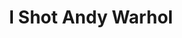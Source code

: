 ---
ee_id: '9'
site: '1'
type: '2'
url: 2002-002-i-shot-andy-warhol
title: I Shot Andy Warhol
year: '2002'
display_year: '2002'
medium: Modded Hogans Alley cartridge....
dims: ''
pitch: "​Mod of Hogan’s Alley video game where one is asked to shoot Andy Warhol."
ps: 'This is a Hogan’s Alley mod, where the gangsters have been replaced by Warhol,
  and the “innocents” have been replaced by the Pope, Flavor Flav (pre MTV show!!!!),
  and Col Sanders (note: Col Sanders was actually real person). So enjoy!, and please
  check below for the ROM which you can download, and in order 2 play this at home.
  pps - there is no source code to this project, because it is a “rom hack” aka all
  the modifications r done directly in the binary of the compiled ROM. Both the graphics
  and the program are modified for this project. The graphics are changed to add the
  new characters (duh!), and the program is changed to switch the mirroring of the
  sprites which compose the characters faces. For example Flavor Flav’s face is not
  symmetrical where as Col sanders’ face is.'
live_url: ''
related: "[4112] [2013-133-the-source-issue-3-i-shot-andy-warhol] 2013 133 The Source
  Issue 3 I Shot Andy Warhol"
youtube: https://www.youtube.com/watch?v=Nbej4iuUN4Q
related_code: https://github.com/coryarcangel/I-Shot-Andy-Warhol
imgs: i-shot-andy-2002-002-screen-shot-5-database-ih.jpg,i-shot-andywarhol-2002-002-cartridge-4-database-ih.jpg,i-shot-andy-2002-002-screen-shot-1-database-ih.jpg,i-shot-andy-2002-002-screen-shot-3-database-ih.jpg,i-shot-andy-2002-002-install-5-database-ih.jpg,i-shot-andy-2002-002-install-1-database-ih.jpg
subheading: ''
download: ''
add_credit: ''
commission: ''
layout: things-i-made
---
